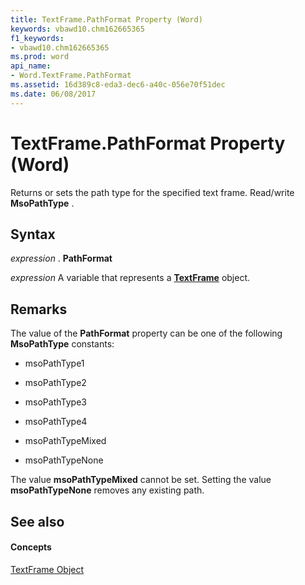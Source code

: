 ```yaml
---
title: TextFrame.PathFormat Property (Word)
keywords: vbawd10.chm162665365
f1_keywords:
- vbawd10.chm162665365
ms.prod: word
api_name:
- Word.TextFrame.PathFormat
ms.assetid: 16d389c8-eda3-dec6-a40c-056e70f51dec
ms.date: 06/08/2017
---
```



# TextFrame.PathFormat Property (Word)

Returns or sets the path type for the specified text frame. Read/write  **MsoPathType** .


## Syntax

 _expression_ . **PathFormat**

 _expression_ A variable that represents a **[TextFrame](textframe-object-word.md)** object.


## Remarks

The value of the  **PathFormat** property can be one of the following **MsoPathType** constants:


- msoPathType1
    
- msoPathType2
    
- msoPathType3
    
- msoPathType4
    
- msoPathTypeMixed
    
- msoPathTypeNone
    


The value  **msoPathTypeMixed** cannot be set. Setting the value **msoPathTypeNone** removes any existing path.


## See also


#### Concepts


[TextFrame Object](textframe-object-word.md)

